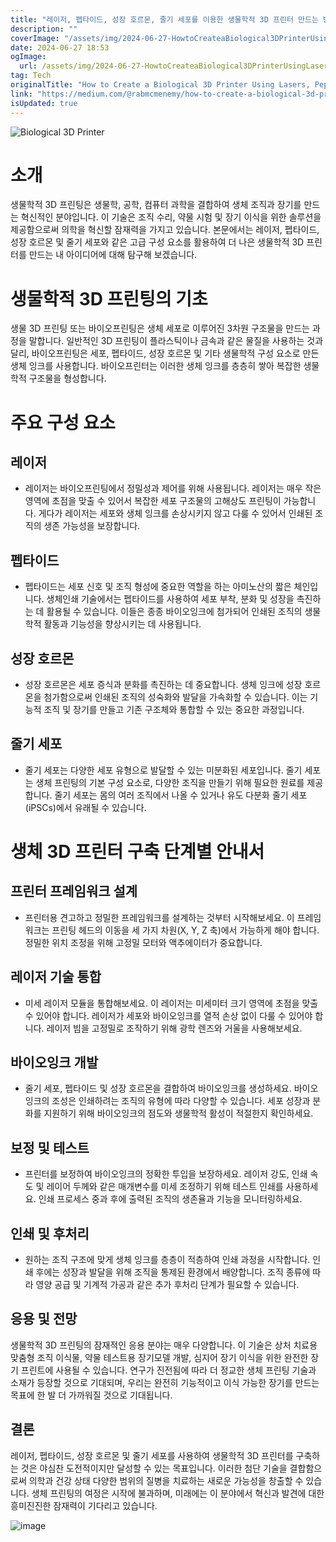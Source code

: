 ```yaml
---
title: "레이저, 펩타이드, 성장 호르몬, 줄기 세포를 이용한 생물학적 3D 프린터 만드는 방법"
description: ""
coverImage: "/assets/img/2024-06-27-HowtoCreateaBiological3DPrinterUsingLasersPeptidesGrowthHormonesandStemCells_0.png"
date: 2024-06-27 18:53
ogImage:
  url: /assets/img/2024-06-27-HowtoCreateaBiological3DPrinterUsingLasersPeptidesGrowthHormonesandStemCells_0.png
tag: Tech
originalTitle: "How to Create a Biological 3D Printer Using Lasers, Peptides, Growth Hormones, and Stem Cells"
link: "https://medium.com/@rabmcmenemy/how-to-create-a-biological-3d-printer-using-lasers-peptides-growth-hormones-and-stem-cells-0b5c06ab1eac"
isUpdated: true
---
```


![Biological 3D Printer](/assets/img/2024-06-27-HowtoCreateaBiological3DPrinterUsingLasersPeptidesGrowthHormonesandStemCells_0.png)

# 소개

생물학적 3D 프린팅은 생물학, 공학, 컴퓨터 과학을 결합하여 생체 조직과 장기를 만드는 혁신적인 분야입니다. 이 기술은 조직 수리, 약물 시험 및 장기 이식을 위한 솔루션을 제공함으로써 의학을 혁신할 잠재력을 가지고 있습니다. 본문에서는 레이저, 펩타이드, 성장 호르몬 및 줄기 세포와 같은 고급 구성 요소를 활용하여 더 나은 생물학적 3D 프린터를 만드는 내 아이디어에 대해 탐구해 보겠습니다.

# 생물학적 3D 프린팅의 기초

<!-- cozy-coder - 수평 -->

<ins class="adsbygoogle"
     style="display:block"
     data-ad-client="ca-pub-4877378276818686"
     data-ad-slot="1107185301"
     data-ad-format="auto"
     data-full-width-responsive="true"></ins>

<script>
     (adsbygoogle = window.adsbygoogle || []).push({});
</script>

생물 3D 프린팅 또는 바이오프린팅은 생체 세포로 이루어진 3차원 구조물을 만드는 과정을 말합니다. 일반적인 3D 프린팅이 플라스틱이나 금속과 같은 물질을 사용하는 것과 달리, 바이오프린팅은 세포, 펩타이드, 성장 호르몬 및 기타 생물학적 구성 요소로 만든 생체 잉크를 사용합니다. 바이오프린터는 이러한 생체 잉크를 층층히 쌓아 복잡한 생물학적 구조물을 형성합니다.

# 주요 구성 요소

## 레이저

- 레이저는 바이오프린팅에서 정밀성과 제어를 위해 사용됩니다. 레이저는 매우 작은 영역에 초점을 맞출 수 있어서 복잡한 세포 구조물의 고해상도 프린팅이 가능합니다. 게다가 레이저는 세포와 생체 잉크를 손상시키지 않고 다룰 수 있어서 인쇄된 조직의 생존 가능성을 보장합니다.

<!-- cozy-coder - 수평 -->

<ins class="adsbygoogle"
     style="display:block"
     data-ad-client="ca-pub-4877378276818686"
     data-ad-slot="1107185301"
     data-ad-format="auto"
     data-full-width-responsive="true"></ins>

<script>
     (adsbygoogle = window.adsbygoogle || []).push({});
</script>

## 펩타이드

- 펩타이드는 세포 신호 및 조직 형성에 중요한 역할을 하는 아미노산의 짧은 체인입니다. 생체인쇄 기술에서는 펩타이드를 사용하여 세포 부착, 분화 및 성장을 촉진하는 데 활용될 수 있습니다. 이들은 종종 바이오잉크에 첨가되어 인쇄된 조직의 생물학적 활동과 기능성을 향상시키는 데 사용됩니다.

## 성장 호르몬

- 성장 호르몬은 세포 증식과 분화를 촉진하는 데 중요합니다. 생체 잉크에 성장 호르몬을 첨가함으로써 인쇄된 조직의 성숙화와 발달을 가속화할 수 있습니다. 이는 기능적 조직 및 장기를 만들고 기존 구조체와 통합할 수 있는 중요한 과정입니다.

<!-- cozy-coder - 수평 -->

<ins class="adsbygoogle"
     style="display:block"
     data-ad-client="ca-pub-4877378276818686"
     data-ad-slot="1107185301"
     data-ad-format="auto"
     data-full-width-responsive="true"></ins>

<script>
     (adsbygoogle = window.adsbygoogle || []).push({});
</script>

## 줄기 세포

- 줄기 세포는 다양한 세포 유형으로 발달할 수 있는 미분화된 세포입니다. 줄기 세포는 생체 프린팅의 기본 구성 요소로, 다양한 조직을 만들기 위해 필요한 원료를 제공합니다. 줄기 세포는 몸의 여러 조직에서 나올 수 있거나 유도 다분화 줄기 세포(iPSCs)에서 유래될 수 있습니다.

# 생체 3D 프린터 구축 단계별 안내서

## 프린터 프레임워크 설계

<!-- cozy-coder - 수평 -->

<ins class="adsbygoogle"
     style="display:block"
     data-ad-client="ca-pub-4877378276818686"
     data-ad-slot="1107185301"
     data-ad-format="auto"
     data-full-width-responsive="true"></ins>

<script>
     (adsbygoogle = window.adsbygoogle || []).push({});
</script>

- 프린터용 견고하고 정밀한 프레임워크를 설계하는 것부터 시작해보세요. 이 프레임워크는 프린팅 헤드의 이동을 세 가지 차원(X, Y, Z 축)에서 가능하게 해야 합니다. 정밀한 위치 조정을 위해 고정밀 모터와 액추에이터가 중요합니다.

## 레이저 기술 통합

- 미세 레이저 모듈을 통합해보세요. 이 레이저는 미세미터 크기 영역에 초점을 맞출 수 있어야 합니다. 레이저가 세포와 바이오잉크를 열적 손상 없이 다룰 수 있어야 합니다. 레이저 빔을 고정밀로 조작하기 위해 광학 렌즈와 거울을 사용해보세요.

## 바이오잉크 개발

<!-- cozy-coder - 수평 -->

<ins class="adsbygoogle"
     style="display:block"
     data-ad-client="ca-pub-4877378276818686"
     data-ad-slot="1107185301"
     data-ad-format="auto"
     data-full-width-responsive="true"></ins>

<script>
     (adsbygoogle = window.adsbygoogle || []).push({});
</script>

- 줄기 세포, 펩타이드 및 성장 호르몬을 결합하여 바이오잉크를 생성하세요. 바이오잉크의 조성은 인쇄하려는 조직의 유형에 따라 다양할 수 있습니다. 세포 성장과 분화를 지원하기 위해 바이오잉크의 점도와 생물학적 활성이 적절한지 확인하세요.

## 보정 및 테스트

- 프린터를 보정하여 바이오잉크의 정확한 투입을 보장하세요. 레이저 강도, 인쇄 속도 및 레이어 두께와 같은 매개변수를 미세 조정하기 위해 테스트 인쇄를 사용하세요. 인쇄 프로세스 중과 후에 출력된 조직의 생존율과 기능을 모니터링하세요.

## 인쇄 및 후처리

<!-- cozy-coder - 수평 -->

<ins class="adsbygoogle"
     style="display:block"
     data-ad-client="ca-pub-4877378276818686"
     data-ad-slot="1107185301"
     data-ad-format="auto"
     data-full-width-responsive="true"></ins>

<script>
     (adsbygoogle = window.adsbygoogle || []).push({});
</script>

- 원하는 조직 구조에 맞게 생체 잉크를 층층이 적층하여 인쇄 과정을 시작합니다. 인쇄 후에는 성장과 발달을 위해 조직을 통제된 환경에서 배양합니다. 조직 종류에 따라 영양 공급 및 기계적 가공과 같은 추가 후처리 단계가 필요할 수 있습니다.

## 응용 및 전망

생물학적 3D 프린팅의 잠재적인 응용 분야는 매우 다양합니다. 이 기술은 상처 치료용 맞춤형 조직 이식물, 약물 테스트용 장기모델 개발, 심지어 장기 이식을 위한 완전한 장기 프린트에 사용될 수 있습니다. 연구가 진전됨에 따라 더 정교한 생체 프린팅 기술과 소재가 등장할 것으로 기대되며, 우리는 완전히 기능적이고 이식 가능한 장기를 만드는 목표에 한 발 더 가까워질 것으로 기대됩니다.

## 결론

<!-- cozy-coder - 수평 -->

<ins class="adsbygoogle"
     style="display:block"
     data-ad-client="ca-pub-4877378276818686"
     data-ad-slot="1107185301"
     data-ad-format="auto"
     data-full-width-responsive="true"></ins>

<script>
     (adsbygoogle = window.adsbygoogle || []).push({});
</script>

레이저, 펩타이드, 성장 호르몬 및 줄기 세포를 사용하여 생물학적 3D 프린터를 구축하는 것은 야심찬 도전적이지만 달성할 수 있는 목표입니다. 이러한 첨단 기술을 결합함으로써 의학과 건강 상태 다양한 범위의 질병을 치료하는 새로운 가능성을 창출할 수 있습니다. 생체 프린팅의 여정은 시작에 불과하며, 미래에는 이 분야에서 혁신과 발견에 대한 흥미진진한 잠재력이 기다리고 있습니다.

![image](/assets/img/2024-06-27-HowtoCreateaBiological3DPrinterUsingLasersPeptidesGrowthHormonesandStemCells_1.png)
